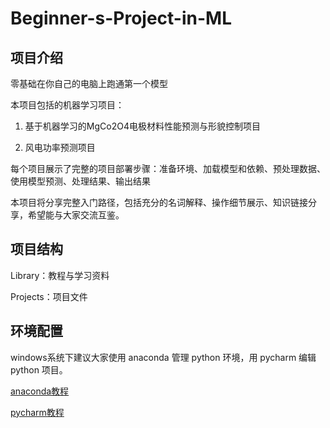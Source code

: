 # Beginner-s-Project-in-ML

## 项目介绍

零基础在你自己的电脑上跑通第一个模型

本项目包括的机器学习项目：

1) 基于机器学习的MgCo2O4电极材料性能预测与形貌控制项目

2) 风电功率预测项目

每个项目展示了完整的项目部署步骤：准备环境、加载模型和依赖、预处理数据、使用模型预测、处理结果、输出结果

本项目将分享完整入门路径，包括充分的名词解释、操作细节展示、知识链接分享，希望能与大家交流互鉴。

## 项目结构

Library：教程与学习资料

Projects：项目文件

## 环境配置

windows系统下建议大家使用 anaconda 管理 python 环境，用 pycharm 编辑 python 项目。

[anaconda教程](https://github.com/dztlb/Beginner-s-Project-in-ML/blob/main/Library/anaconda.md)

[pycharm教程](https://github.com/dztlb/Beginner-s-Project-in-ML/blob/main/Library/pycharm.md)
